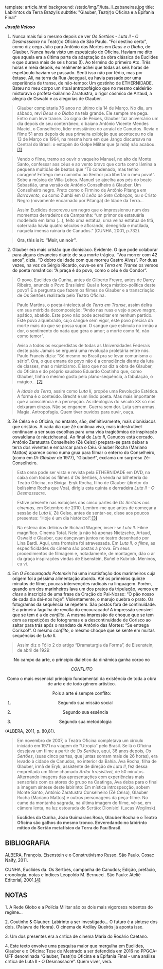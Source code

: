 template: article.html
background: /static/img/1/luta_II_zabaneiras.jpg
title: Labirintos da Terra Brazylis
subtitle: "Glauber, Teat(r)o Oficina e a Epifania Final"

___Josafá Veloso___

1. Nunca mais fui o mesmo depois de ver _Os Sertões - Luta II - O Desmassacre_ no Teat(r)o Oficina de São Paulo. “Foi destino certo”, como diz cego Júlio para Antônio das Mortes em _Deus e o Diabo_, de Glauber. Nunca havia visto um espetáculo do Oficina. Haviam me dito que aquela era a última parte da adaptação da obra clássica de Euclides e que durava mais de seis horas (!). Ao término do primeiro Ato. Três horas e meia depois, eu realmente achei que todas as seis horas de espetáculo haviam se passado. Senti isso não por tédio, mas por êxtase. Ali, na terra da Rua Jaceguai, eu havia passado por uma experiência de transe, de não-tempo: Um gostinho de ETHERNIDADE. Bateu no meu corpo um ritual antropofágico que no mesmo caldeirão misturava o profeta-bailarino Zaratustra, o rigor cósmico de Artaud, a alegria de Oswald e as alegorias de Glauber. 

>Glauber completaria 76 anos no último dia 14 de Março. No dia, um sábado, revi _Deus e o Diabo_ na tela grande. Ele sempre me pega. Entro num leve transe. Do signo de Peixes, Glauber faz aniversário um dia depois de seu conterrâneo, o baiano Antônio Vicente Mendes Maciel, o Conselheiro, líder messiânico do arraial de Canudos. Revia o filme 51 anos depois de sua primeira exibição que aconteceu no dia 13 de Março de 1964, na mesma hora em que Jango discursava na Central do Brasil: o estopim do Golpe Militar que (ainda) não acabou.[[1]](#1)

>Vendo o filme, tremo ao ouvir o vaqueiro Manuel, no alto de Monte Santo, confessar aos céus e ao vento bravo que corta como lâmina a pequena multidão de beatos que “Tô condenado, mas tenho coragem! Entrego meu caminho ao Senhor pra libertar o meu povo!”. Sobe a música de Villa-Lobos. Manuel se ajoelha aos pés do beato Sebastião, uma versão de Antônio Conselheiro à Glauber. Um Conselheiro negro. Preto como o Firmino de Antônio Pitanga em _Barravento_, ou como Zumbi em _O Leão de Sete Cabeças_, ou o Cristo Negro (novamente encarnado por Pitanga) de Idade da Terra... 

>Assim Euclides descreveu um negro que o impressionou num dos momentos derradeiros da Campanha: “um primor de estatuária modelado em lama (...), feito uma estátua, uma velha estátua de titã, soterrada havia quatro séculos e aflorando, denegrida e mutilada, naquela imensa ruinaria de Canudos.” (CUNHA, 2001, p.732). 

> <b>Ora, this is it: “Moir, un noir”.</b>

2. Glauber era mais cristão que dionisíaco. Evidente. O que pode colaborar para alguns devaneios diante de sua morte trágica. “Vou morrer com 42 anos”, dizia. “O dobro de idade com que morreu Castro Alves”. Por duas vezes, na voz de Sérgio Ricardo, ouve-se em _Terra em Transe_ os versos do poeta romântico: “A praça é do povo, como o céu é do Condor”. 

>O povo. Euclides da Cunha, antes de Gilberto Freyre, antes de Darcy Ribeiro, anuncia o Povo Brasileiro! Qual a força místico-política deste povo? É a pergunta que fazem os filmes de Glauber e a transcriação de Os Sertões realizada pelo Teatro Oficina. 

>Paulo Martins, o poeta-intelectual de _Terra em Transe_, assim delira em sua mórbida decomposição: “Ando nas ruas e vejo o povo magro, apático, abatido. Este povo não pode acreditar em nenhum partido. Este povo alquebrado, cujo sangue sem vigor, este povo precisa da morte mais do que se possa supor. O sangue que estimula no irmão a dor, o sentimento do nada que gera o amor; a morte como fé, não como temor”.

>Aviso a todos os esquerdistas de todas as Universidades Federais deste país: Jamais se erguerá uma revolução proletária entre nós. Paulo Francis dizia: “Só mesmo no Brasil pra se levar comunismo a sério”. Ora, o que emana do povo não é a consciência diante da luta de classes, mas o misticismo. É isso que nos diz a obra de Glauber, do Oficina e do próprio saudoso Eduardo Coutinho que, como Glauber, tinha o mesmo gosto pelo plano-sequência, a fabulação, o mágico... [[2]](#2)

>A _Idade da Terra_, assim como _Luta II_, propõe uma Revolução Estética. A forma é o conteúdo. Brecht é um lindo poeta. Mas mais importante que a consciência é a percepção. As ideologias do século XX só nos deixaram cinzas. Não se enganem. Guerra sem dor. Luta sem armas. Magia. Antropofagia. Quem tiver ouvidos para ouvir, ouça. 

3. Zé Celso e o Oficina, no entanto, são, definitivamente, mais dionisíacos que cristãos. A cada dia que Zé continua vivo, mais indestrutível continuam a ser suas escolhas para uma vida tragicômica de inspiração oswaldiana (e nieztcheana). Ao final de _Luta II_, Canudos está cercado. Antônio Zaratustra Conselheiro (Zé Celso) prepara-se para deixar a terra dos viventes e embarcar para o Céu. Glauber Rocha (Mariano Mattos) aparece como numa grua para filmar o enterro do Conselheiro, (como em _Di-Glauber_ de 1977), “Glauber!”, exclama um surpreso Zé-Conselheiro.

>Esta cena pode ser vista e revista pela ETHERNIDADE em DVD, na caixa com todos os filmes d´Os Sertões, à venda na bilheteria do Teatro Oficina, no Bixiga. Eryk Rocha, filho de Glauber (diretor do belíssimo Rocha que Voa), dirigiu esta quinta e derradeira _Luta II - O Desmassacre_.

>Estive presente nas exibições das cinco partes de _Os Sertões nos cinemas_, em Setembro de 2010. Lembro-me que antes de começar a sessão de _Luta II_, Zé Celso, antes de sentar-se, disse aos poucos presentes: “Hoje é um dia histórico!”.[[3]](#3)

>Na esteira dos delírios de Richard Wagner, inseri-se _Luta II_. Filme magnífico. Cinema Total. Nele já não há apenas Nietzsche, Artaud, Oswald e Glauber, que dançavam juntos no teatro desenhado por Lina Bardi. Aqui, uma fronteira foi atravessada. Em _Luta II, o filme_, as especificidades do cinema são postas à prova. Em seus procedimentos de filmagem e, notadamente, de montagem, dão o ar da graça inspirações vindas de Eisenstein, Buñel e Kubrick. Meninos, eu vi. 

4. Em _O Encouraçado Potemkin_ há uma insatisfação dos marinheiros cuja origem foi a péssima alimentação abordo. Até os primeiros quinze minutos de filme, poucas intervenções radicais na linguagem. Porém, quando um dos marinheiros lava um dos pratos da tripulação, vemos em _close_ a inscrição de uma frase da Oração do Pai-Nosso: “O pão nosso de cada dia dai-nos hoje”. Violentamente, o marujo quebra o prato. Os fotogramas da sequência se repetem. São postos fora de continuidade. É a primeira fagulha de revolta do encouraçado! A impressão sensível que se tem é a de _conflito_. A mesma impressão de choque que se tem com as repetições de fotogramas e a descontinuidade de Corisco ao saltar para trás após o mandato de Antônio das Mortes: “Se entrega Corisco!”. O mesmo _conflito_, o mesmo choque que se sente em muitas sequências de _Luta II_. 

>Assim diz o Fólio 2 do artigo “Dramaturgia da Forma”, de Eisenstein, de abril de 1929:

<center>No campo da arte, o princípio dialético da dinâmica ganha corpo no 

_CONFLITO_

Como o mais essencial princípio fundamental da existência de toda a obra de arte e de todo gênero artístico.

Pois a arte é sempre conflito:

1. Segundo sua missão social

2. Segundo sua essência

3. Segundo sua metodologia</center>

<font align="right">(ALBERA, 2011, p. 80,81).</font>

>Em novembro de 2007, o Teatro Oficina completava um círculo iniciado em 1971 na viagem de “Utropia” pelo Brasil. Se lá o Oficina desejava um filme a partir de _Os Sertões_, aqui, 36 anos depois, _Os Sertões_, (suas cinco partes, que juntas somam mais de 26 horas), era levado à cidade de Canudos, no interior da Bahia. Ava Rocha, filha de Glauber, irmã de Eryk, assistente de direção de _Luta II_, fez dessa empreitada um filme chamado _Ardor Irresistível_, de 50 minutos. Alternando imagens das apresentações com experiências mais sensoriais com os atores do grupo na Caatinga, Ava deixa para o final a imagem síntese deste labirinto: Em mística introspecção, sobem Monte Santo, Antônio Zaratustra Conselheiro (Zé Celso), Glauber Rocha (Mariano Mattos) e outros personagens da peça-filme. No cume da montanha sagrada, na última imagem do filme, vê-se, em câmera lenta, na luz estourada do Sertão: Dionísio! (Lucas Weglinsk). 

><b>Euclides da Cunha, João Guimarães Rosa, Glauber Rocha e o Teatro Oficina são galhos do mesmo tronco. Enveredando no labirinto mítico do Sertão metafísico da Terra do Pau Brasil.</b>

## BIBLIOGRAFIA

ALBERA, François. Eisenstein e o Construtivismo Russo. São Paulo. Cosac Naify, 2011.

CUNHA, Euclides da. Os Sertões, campanha de Canudos; Edição, prefácio, cronologia, notas e índices Leopoldo M. Bernucci. São Paulo: Ateliê Editorial, 2001.[[4]](#4)

## NOTAS

<a name="1"> 1. A Rede Globo e a Polícia Militar são os dois mais vigorosos rebentos do regime...</a>

<a name="2"> 2. Coutinho & Glauber: Labirinto a ser investigado... O futuro é a síntese dos dois. (Palavra de Honra). O cinema de Ardiley Queirós já aponta isso.</a>

<a name="3"> 3. Um dos presentes era a crítica de cinema Maria do Rosário Caetano.</a>

<a name="4"> 4. Este texto envolve uma pesquisa maior que mergulha em Euclides, Glauber e o Oficina: Tese de Mestrado a ser defendida em 2016 no PPGCA-UFF denominada “Glauber, Teat(r)o Oficina e a Epifania Final - uma análise crítica de Luta II - O Desmassacre”. Quem viver, verá.</a>
